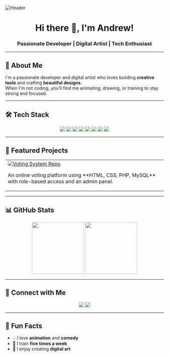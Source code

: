 <!-- Banner Image -->
![Header](https://github.com/yourusername/yourusername/blob/main/banner.png)

<h1 align="center">Hi there 👋, I'm Andrew!</h1>
<h3 align="center">Passionate Developer | Digital Artist | Tech Enthusiast</h3>

---

## 🚀 About Me
I'm a passionate developer and digital artist who loves building **creative tools** and crafting **beautiful designs**.  
When I'm not coding, you’ll find me animating, drawing, or training to stay strong and focused.

---

## 🛠 Tech Stack
<p align="center">
  <!-- Language Icons -->
  <img src="https://img.shields.io/badge/HTML5-E34F26?style=for-the-badge&logo=html5&logoColor=white" />
  <img src="https://img.shields.io/badge/CSS3-1572B6?style=for-the-badge&logo=css3&logoColor=white" />
  <img src="https://img.shields.io/badge/JavaScript-F7DF1E?style=for-the-badge&logo=javascript&logoColor=black" />
  <img src="https://img.shields.io/badge/PHP-777BB4?style=for-the-badge&logo=php&logoColor=white" />
  <img src="https://img.shields.io/badge/Python-3776AB?style=for-the-badge&logo=python&logoColor=white" />
  <img src="https://img.shields.io/badge/Java-007396?style=for-the-badge&logo=java&logoColor=white" />
  <img src="https://img.shields.io/badge/C++-00599C?style=for-the-badge&logo=cplusplus&logoColor=white" />
  <img src="https://img.shields.io/badge/Visual%20Basic-68217A?style=for-the-badge" />
</p>

---

## 🌟 Featured Projects
<table>
<tr>
<td>
<a href="https://github.com/yourusername/online-voting-system">
<img src="https://img.shields.io/badge/Online Voting System-%2312100E.svg?&style=for-the-badge&logo=github&logoColor=white" alt="Voting System Repo"/>
</a>
<p>An online voting platform using **HTML, CSS, PHP, MySQL** with role-based access and an admin panel.</p>
</td>
</tr>
</table>

---

## 📊 GitHub Stats
<p align="center">
  <img src="https://github-readme-stats.vercel.app/api?username=yourusername&show_icons=true&theme=radical" height="165">
  <img src="https://github-readme-stats.vercel.app/api/top-langs/?username=yourusername&layout=compact&theme=radical" height="165">
</p>

---

## 🤝 Connect with Me
<p align="center">
<a href="mainaandrewcom@gmail.com"><img src="https://img.shields.io/badge/Gmail-D14836?style=for-the-badge&logo=gmail&logoColor=white"></a>
<a href="https://linkedin.com/in/andrewkibui"><img src="https://img.shields.io/badge/LinkedIn-0077B5?style=for-the-badge&logo=linkedin&logoColor=white"></a>


---

## 🎨 Fun Facts
- 💡 I love **animation** and **comedy**
- 🥋 I train **five times a week**
- 🎨 I enjoy creating **digital art**
